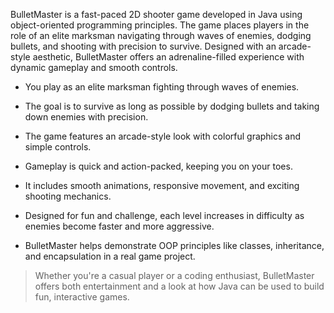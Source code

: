 BulletMaster is a fast-paced 2D shooter game developed in Java using object-oriented programming principles. The game places players in the role of an elite marksman navigating through waves of enemies, dodging bullets, and shooting with precision to survive. Designed with an arcade-style aesthetic, BulletMaster offers an adrenaline-filled experience with dynamic gameplay and smooth controls.

- You play as an elite marksman fighting through waves of enemies.

- The goal is to survive as long as possible by dodging bullets and taking down enemies with precision.

- The game features an arcade-style look with colorful graphics and simple controls.

- Gameplay is quick and action-packed, keeping you on your toes.

- It includes smooth animations, responsive movement, and exciting shooting mechanics.

- Designed for fun and challenge, each level increases in difficulty as enemies become faster and more aggressive.

- BulletMaster helps demonstrate OOP principles like classes, inheritance, and encapsulation in a real game project.

> Whether you're a casual player or a coding enthusiast, BulletMaster offers both entertainment and a look at how Java can be used to build fun, interactive games.
